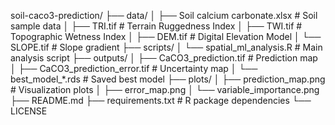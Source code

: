 soil-caco3-prediction/
├── data/
│   ├── Soil calcium carbonate.xlsx    # Soil sample data
│   ├── TRI.tif                        # Terrain Ruggedness Index
│   ├── TWI.tif                        # Topographic Wetness Index
│   ├── DEM.tif                        # Digital Elevation Model
│   └── SLOPE.tif                      # Slope gradient
├── scripts/
│   └── spatial_ml_analysis.R          # Main analysis script
├── outputs/
│   ├── CaCO3_prediction.tif           # Prediction map
│   ├── CaCO3_prediction_error.tif     # Uncertainty map
│   └── best_model_*.rds               # Saved best model
├── plots/
│   ├── prediction_map.png             # Visualization plots
│   ├── error_map.png
│   └── variable_importance.png
├── README.md
├── requirements.txt                   # R package dependencies
└── LICENSE